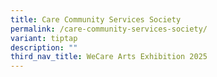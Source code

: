 ```yaml
---
title: Care Community Services Society
permalink: /care-community-services-society/
variant: tiptap
description: ""
third_nav_title: WeCare Arts Exhibition 2025
---
```


